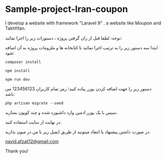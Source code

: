 # Sample-project-Iran-coupon
I develop a website with framework "Laravel 9" . a website like Moupon and Takhfifan.

توجه: لطفا قبل از ران گرفتن پروژه ، دستورات زیر را اجرا نمائید:

ابتدا سه دستور زیر را به ترتیب اجرا نمائید تا کتابخانه ها و ملزومات پروژه به آن اضافه شود:

<code>composer install</code>

<code>npm install</code>

<code>npm run dev</code>


دستور زیر را جهت اضافه کردن یوزر پیاده کنید؛ رمز تمام کاربران 123456123 می باشد:

<code>php artisan migrate --seed</code>

سپس با یک یوزر ادمین وارد داشبورد شده و چند کوپون بسازید.

در نهایت از سایت استفاده کنید.

در صورت داشتن پیشنهاد یا انتقاد میتونید از طریق ایمیل زیر با من در میون بذارید.

navid.afzali12@gmail.com

Thank you!
